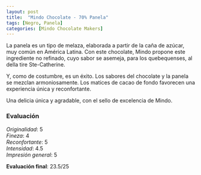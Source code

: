 ```yaml
---
layout: post
title:  "Mindo Chocolate - 70% Panela"
tags: [Negro, Panela] 
categories: [Mindo Chocolate Makers]
---
```


La panela es un tipo de melaza, elaborada a partir de la caña de azúcar, muy común en América Latina. 
Con este chocolate, Mindo propone este ingrediente no refinado, cuyo sabor se asemeja, para los quebequenses, al della tire Ste-Catherine.

Y, como de costumbre, es un éxito. Los sabores del chocolate y la panela se mezclan armoniosamente. Los matices de cacao de fondo favorecen una experiencia única y reconfortante.

Una delicia única y agradable, con el sello de excelencia de Mindo. 


### Evaluación

_Originalidad_: 5  
_Fineza_: 4  
_Reconfortante_: 5  
_Intensidad_: 4.5  
_Impresión general_: 5

**Evaluación final**: 23.5/25
